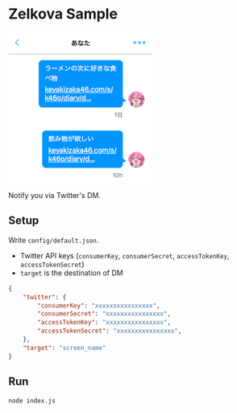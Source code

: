 # Zelkova Sample

![](ss.png)

Notify you via Twitter's DM.

## Setup

Write `config/default.json`.

* Twitter API keys (`consumerKey`, `consumerSecret`, `accessTokenKey`, `accessTokenSecret`)
* `target` is the destination of DM

```json
{
	"twitter": {
		"consumerKey": "xxxxxxxxxxxxxxxx",
		"consumerSecret": "xxxxxxxxxxxxxxxx",
		"accessTokenKey": "xxxxxxxxxxxxxxxx",
		"accessTokenSecret": "xxxxxxxxxxxxxxxx",
	},
	"target": "screen_name"
}
```

## Run

```
node index.js
```